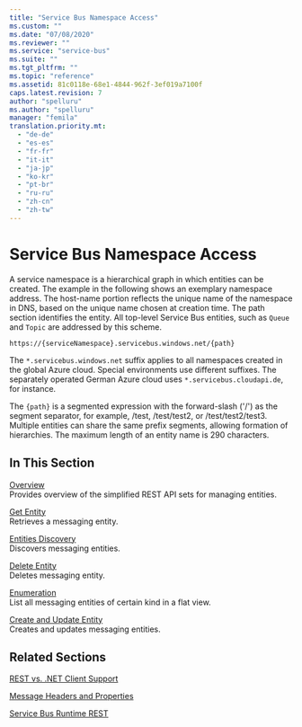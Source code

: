 ```yaml
---
title: "Service Bus Namespace Access"
ms.custom: ""
ms.date: "07/08/2020"
ms.reviewer: ""
ms.service: "service-bus"
ms.suite: ""
ms.tgt_pltfrm: ""
ms.topic: "reference"
ms.assetid: 81c0118e-68e1-4844-962f-3ef019a7100f
caps.latest.revision: 7
author: "spelluru"
ms.author: "spelluru"
manager: "femila"
translation.priority.mt: 
  - "de-de"
  - "es-es"
  - "fr-fr"
  - "it-it"
  - "ja-jp"
  - "ko-kr"
  - "pt-br"
  - "ru-ru"
  - "zh-cn"
  - "zh-tw"
---
```

# Service Bus Namespace Access

A service namespace is a hierarchical graph in which entities can be created. The example in the following shows an exemplary namespace address. The host-name portion reflects the unique name of the namespace in DNS, based on the unique name chosen at creation time. The path section identifies the entity. All top-level Service Bus entities, such as `Queue` and `Topic` are addressed by this scheme.  

```  
https://{serviceNamespace}.servicebus.windows.net/{path}  
```  
The `*.servicebus.windows.net` suffix applies to all namespaces created in the global Azure cloud. Special environments use different suffixes. The separately operated German Azure cloud uses `*.servicebus.cloudapi.de`, for instance. 

The `{path}` is a segmented expression with the forward-slash ('/') as the segment separator, for example, /test, /test/test2, or /test/test2/test3. Multiple entities can share the same 
prefix segments, allowing formation of hierarchies. The maximum length of an entity name is 290 characters.  
  
## In This Section  

 [Overview](overview.md)  
 Provides overview of the simplified REST API sets for managing entities.  
  
 [Get Entity](get-entity.md)  
 Retrieves a messaging entity.  
  
 [Entities Discovery](entities-discovery.md)  
 Discovers messaging entities.  
  
 [Delete Entity](delete-entity.md)  
 Deletes messaging entity.  
  
 [Enumeration](enumeration.md)  
 List all messaging entities of certain kind in a flat view.  
  
 [Create and Update Entity](update-entity.md)  
 Creates and updates messaging entities.  
  
## Related Sections  
 [REST vs. .NET Client Support](rest-dotnet-client-support.md)  
  
 [Message Headers and Properties](message-headers-and-properties.md)  
  
 [Service Bus Runtime REST](service-bus-runtime-rest.md)